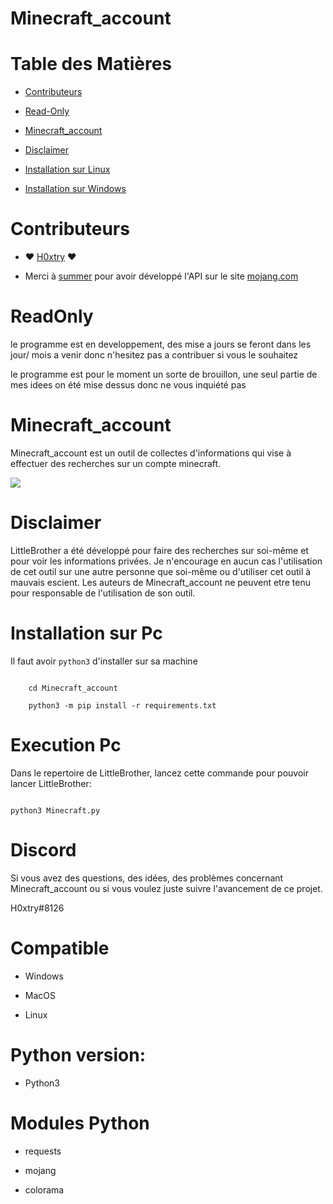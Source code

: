 # Minecraft_account

Table des Matières
=



* [Contributeurs](#Contributeurs)

* [Read-Only](#ReadOnly)

* [Minecraft_account](#Minecraft_account)

* [Disclaimer](#Disclaimer)

* [Installation sur Linux](#Installation-sur-Linux)

* [Installation sur Windows](#Installation-sur-Windows)



Contributeurs
=

 * ❤️ [H0xtry](https://github.com/lrhel) ❤

 * Merci à [summer](https://github.com/summer) pour avoir développé l'API sur le site [mojang.com](mojang.com)



ReadOnly
=

le programme est en developpement, des mise a jours se feront dans les jour/ mois a venir donc n'hesitez pas a contribuer si vous le souhaitez 

le programme est pour le moment un sorte de brouillon, une seul partie de mes idees on été mise dessus donc ne vous inquiété pas 





Minecraft_account
=



Minecraft_account est un outil de collectes d'informations qui vise à effectuer des recherches sur un compte minecraft. 



![](https://user-images.githubusercontent.com/71606413/120117061-9cc98700-c18b-11eb-9e41-8ef7080dff72.png)



Disclaimer
=

LittleBrother a été développé pour faire des recherches sur soi-même et pour voir les informations privées. Je n'encourage en aucun cas l'utilisation de cet outil sur une autre personne que soi-même ou d'utiliser cet outil à mauvais escient. Les auteurs de Minecraft_account ne peuvent etre tenu pour responsable de l'utilisation de son outil.





Installation sur Pc
=

Il faut avoir `python3` d'installer sur sa machine

```

    cd Minecraft_account

    python3 -m pip install -r requirements.txt

```    



Execution Pc
=

Dans le repertoire de LittleBrother, lancez cette commande pour pouvoir lancer LittleBrother:

```

python3 Minecraft.py

```



Discord
=

Si vous avez des questions, des idées, des problèmes concernant Minecraft_account ou si vous voulez juste suivre l'avancement de ce projet.

H0xtry#8126

Compatible
=

- Windows

- MacOS

- Linux



Python version:
=

- Python3



Modules Python
=

- requests

- mojang

- colorama
